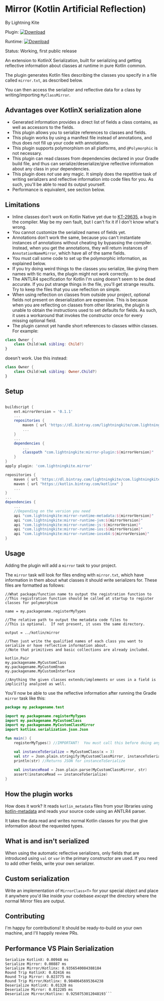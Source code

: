 # Mirror (Kotlin Artificial Reflection)
By Lightning Kite

 Plugin: [ ![Download](https://api.bintray.com/packages/lightningkite/com.lightningkite.krosslin/mirror-plugin/images/download.svg) ](https://bintray.com/lightningkite/com.lightningkite.krosslin/mirror-plugin/_latestVersion) 
 
 Runtime: [ ![Download](https://api.bintray.com/packages/lightningkite/com.lightningkite.krosslin/mirror-runtime/images/download.svg) ](https://bintray.com/lightningkite/com.lightningkite.krosslin/mirror-runtime/_latestVersion)

Status: Working, first public release

An extension to KotlinX Serialization, built for serializing and getting reflective information about classes at runtime in pure Kotlin common.

The plugin generates Kotlin files describing the classes you specify in a file called `mirror.txt`, as described below.

You can then access the serializer and reflective data for a class by writing/importing `MyClassMirror`.

## Advantages over KotlinX serialization alone

- Generated information provides a direct list of fields a class contains, as well as accessors to the fields.
- This plugin allows you to serialize references to classes and fields.
- This plugin works by using a manifest file instead of annotations, and thus does not fill up your code with annotations.
- This plugin supports polymorphism on all platforms, and `@Polymorphic` is not necessary.
- This plugin can read classes from dependencies declared in your Gradle build file, and thus can serialize/deserialize/give reflective information about any class in your dependencies.
- This plugin does *not* use any magic.  It simply does the repetitive task of writing serializers and reflective information into code files for you.  As such, you'll be able to read its output yourself.
- Performance is equivalent, see section below.

## Limitations

- Inline classes don't work on Kotlin Native yet due to [KT-29635](https://youtrack.jetbrains.com/issue/KT-29635), a bug in the compiler.  May be my own fault, but I can't fix it if I don't know what's wrong.
- You cannot customize the serialized names of fields yet.
- Annotations don't work the same, because you can't instantiate instances of annotations without cheating by bypassing the compiler.  Instead, when you get the annotations, they will return instances of `AnnotationNameMirror`, which have all of the same fields.
- You must call some code to set up the polymorphic information, as explained below.
- If you try doing weird things to the classes you serialize, like giving them names with tic marks, the plugin might not work correctly.
- The ANTLR4 specification for Kotlin I'm using doesn't seem to be dead accurate.  If you put strange things in the file, you'll get strange results.  Try to keep the files that you use reflection on simple.
- When using reflection on classes from outside your project, optional fields not present on deserialization are expensive.  This is because when you are reflecting on classes from other libraries, the plugin is unable to obtain the instructions used to set defaults for fields.  As such, it uses a workaround that invokes the constructor once for every missing optional field.  
- The plugin cannot yet handle short references to classes within classes.  For example:

```kotlin
class Owner {
    class Child(val sibling: Child?)
}
```

doesn't work.  Use this instead:

```kotlin
class Owner {
    class Child(val sibling: Owner.Child?)
}
```


## Setup

```groovy

buildscript {
    ext.mirrorVersion = '0.1.1'
    ...
    repositories {
        maven { url 'https://dl.bintray.com/lightningkite/com.lightningkite.krosslin' }
        ...
    }
    ...
    dependencies {
        ...
        classpath "com.lightningkite:mirror-plugin:${mirrorVersion}"
    }
}
apply plugin: 'com.lightningkite.mirror'

repositories {
    maven { url 'https://dl.bintray.com/lightningkite/com.lightningkite.krosslin' }
    maven { url "https://kotlin.bintray.com/kotlinx" }
    ...
}
...
dependencies {
    ...
    //Depending on the version you need
    api "com.lightningkite:mirror-runtime-metadata:${mirrorVersion}"
    api "com.lightningkite:mirror-runtime-jvm:${mirrorVersion}"
    api "com.lightningkite:mirror-runtime-js:${mirrorVersion}"
    api "com.lightningkite:mirror-runtime-ios:${mirrorVersion}"
    api "com.lightningkite:mirror-runtime-iosx64:${mirrorVersion}"
}
```

## Usage

Adding the plugin will add a `mirror` task to your project.

The `mirror` task will look for files ending with `mirror.txt`, which have information in them about what classes it should write serializers for.  These files are formatted as follows:

```text
//What package/function name to output the registration function to
//This registration function should be called at startup to register classes for polymorphism

name = my.packagename.registerMyTypes

//The relative path to output the metadata code files to
//This is optional.  If not present, it uses the same directory.

output = ../kotlin/mirror

//Then just write the qualified names of each class you want to serialize or have reflective information about.
//Note that primitives and basic collections are already included.

kotlin.Pair
my.packagename.MyCustomClass
my.packagename.MyCustomEnum
my.packagename.MyCustomInterface

//Anything the given classes extends/implements or uses in a field is implicitly analyzed as well.

```

You'll now be able to use the reflective information after running the Gradle `mirror` task like this:

```kotlin
package my.packagename.test

import my.packagename.registerMyTypes
import my.packagename.MyCustomClass
import my.packagename.MyCustomClassMirror
import kotlinx.serialization.json.Json

fun main() {
    registerMyTypes() //IMPORTANT!  You must call this before doing any serialization.

    val instanceToSerialize = MyCustomClass(x = 3)
    val str = Json.plain.stringify(MyCustomClassMirror, instanceToSerialize)
    println(str) //Returns JSON for instanceToSerialize
    
    val instanceRead = Json.plain.parse(MyCustomClassMirror, str)
    assert(instanceRead == instanceToSerialize)
}
```

## How the plugin works

How does it work?  It reads `kotlin_metadata` files from your libraries using [kotlin-metadata](https://github.com/Takhion/kotlin-metadata) and reads your source code using an ANTLR4 parser.

It takes the data read and writes normal Kotlin classes for you that give information about the requested types. 

## What is and isn't serialized

When using the automatic reflective serializers, only fields that are introduced using `val` or `var` in the primary constructor are used.  If you need to add other fields, write your own serializer.


## Custom serialization

Write an implementation of `MirrorClass<T>` for your special object and place it anywhere you'd like inside your codebase *except* the directory where the normal Mirror files are output.


## Contributing

I'm happy for contributions!  It should be ready-to-build on your own machine, and I'll happily review PRs.


## Performance VS Plain Serialization

```
Serialize KotlinX: 0.00948 ms
Serialize Mirror: 0.00887 ms
Serialize Mirror/Kotlinx: 0.9356540084388184
Round Trip KotlinX: 0.02416 ms
Round Trip Mirror: 0.023775 ms
Round Trip Mirror/Kotlinx: 0.9840645695364238
Deserialize KotlinX: 0.01328 ms
Deserialize Mirror: 0.012285 ms
Deserialize Mirror/Kotlinx: 0.9250753012048193```